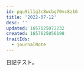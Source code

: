 ```yaml
---
id: pqu9il1g3c8wcbg70vc8z16
title: '2022-07-12'
desc: ''
updated: 1657625072232
created: 1657625056198
traitIds:
  - journalNote
---
```


日記テスト。
